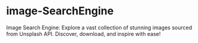 # image-SearchEngine
Image Search Engine: Explore a vast collection of stunning images sourced from Unsplash API. Discover, download, and inspire with ease!
